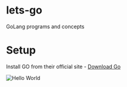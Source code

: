 # lets-go
GoLang programs and concepts

# Setup
Install GO from their official site - [Download Go](https://golang.org/dl/)

![Hello World](../master/images/Go-HelloWorld.PNG)
